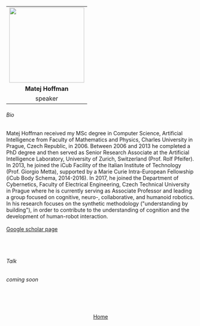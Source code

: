 ---
---

<br>
<br>

<div align="center">
  <table class="row">
    <tr>
    <td style="text-align: center"><img src="https://www.zupimages.net/up/23/11/mpj9.jpg" style="width:200px;height:200px;"></td>
  </tr>
  <tr>
    <td style="text-align: center"><b>Matej Hoffman</b></td>
  </tr>
  <tr>
    <td style="text-align: center">speaker</td>
  </tr>
  </table>
</div>


###### Bio


Matej Hoffman received my MSc degree in Computer Science, Artificial Intelligence from Faculty of Mathematics and Physics, Charles University in Prague, Czech Republic, in 2006. Between 2006 and 2013 he completed a PhD degree and then served as Senior Research Associate at the Artificial Intelligence Laboratory, University of Zurich, Switzerland (Prof. Rolf Pfeifer). In 2013, he joined the iCub Facility of the Italian Institute of Technology (Prof. Giorgio Metta), supported by a Marie Curie Intra-European Fellowship (iCub Body Schema, 2014-2016). In 2017, he joined the Department of Cybernetics, Faculty of Electrical Engineering, Czech Technical University in Prague where he is currently serving as Associate Professor and leading a group focused on cognitive, neuro-, collaborative, and humanoid robotics.  
In his research focuses on the synthetic methodology ("understanding by building"), in order to contribute to the understanding of cognition and the development of human-robot interaction.
<br>
<br>
<a href="https://scholar.google.com/citations?user=KFUbXYYAAAAJ&hl=en/">Google scholar page</a>

<br>
<br>


###### Talk

*coming soon*



<br>
<br>
<br>
<br>



<div align="center">
	<a href="https://imolconf2023.github.io/">Home</a>
</div>

<br>
<br>


